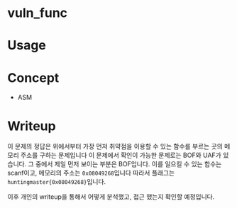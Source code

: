 # vuln_func

# Usage

# Concept
- ASM

# Writeup
이 문제의 정답은 위에서부터 가장 먼저 취약점을 이용할 수 있는 함수를 부르는 곳의 메모리 주소를 구하는 문제입니다
이 문제에서 확인이 가능한 문제로는 BOF와 UAF가 있습니다.
그 중에서 제일 먼저 보이는 부분은 BOF입니다. 
이를 일으킬 수 있는 함수는 scanf이고, 메모리의 주소는 `0x08049268`입니다
따라서 플래그는 `huntingmaster{0x08049268}`입니다.

이후 개인의 writeup을 통해서 어떻게 분석했고, 접근 했는지 확인할 예정입니다.